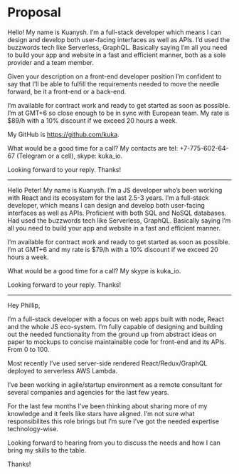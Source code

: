 # Proposal

Hello! My name is Kuanysh. I’m a full-stack developer which means I can design
and develop both user-facing interfaces as well as APIs. I’d used the buzzwords
tech like Serverless, GraphQL. Basically saying I’m all you need to build your
app and website in a fast and efficient manner, both as a sole provider and a
team member.

Given your description on a front-end developer position I’m confident to say
that I’ll be able to fulfill the requirements needed to move the needle
forward, be it a front-end or a back-end.

I’m available for contract work and ready to get started as soon as possible.
I’m at GMT+6 so close enough to be in sync with European team. My rate is $89/h
with a 10% discount if we exceed 20 hours a week.

My GitHub is https://github.com/kuka.

What would be a good time for a call? My contacts are tel: +7-775-602-64-67
(Telegram or a cell), skype: kuka_io.

Looking forward to your reply. Thanks!

---

Hello Peter! My name is Kuanysh. I’m a JS developer who’s been working with
React and its ecosystem for the last 2.5-3 years. I’m a full-stack developer,
which means I can design and develop both user-facing interfaces as well as
APIs. Proficient with both SQL and NoSQL databases. Had used the buzzwords tech
like Serverless, GraphQL. Basically saying I’m all you need to build your app
and website in a fast and efficient manner.

I’m available for contract work and ready to get started as soon as possible.
I’m at GMT+6 and my rate is $79/h with a 10% discount if we exceed 20 hours a
week.

What would be a good time for a call? My skype is kuka_io.

Looking forward to your reply. Thanks!

---

Hey Phillip,

I’m a full-stack developer with a focus on web apps built with node, React and the whole JS eco-system. I’m fully capable of designing and building out the needed functionality from the ground up from
abstract ideas on paper to mockups to concise maintainable code for front-end and its APIs. From 0 to 100.

Most recently I’ve used server-side rendered React/Redux/GraphQL deployed to serverless AWS Lambda.

I’ve been working in agile/startup environment as a remote consultant for several companies and agencies for the last few years.

For the last few months I’ve been thinking about sharing more of my knowledge and it feels like stars have aligned. I’m not sure what responsibilites this role brings but I’m sure I’ve got the needed
expertise technology-wise.

Looking forward to hearing from you to discuss the needs and how I can bring my skills to the table.

Thanks!

